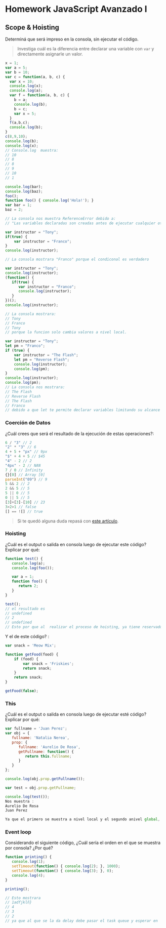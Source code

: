 
# Homework JavaScript Avanzado I

## Scope & Hoisting

Determiná que será impreso en la consola, sin ejecutar el código.

> Investiga cuál es la diferencia entre declarar una variable con `var` y directamente asignarle un valor.

<!-- * Las diferencias son tres:
1. Las variables declaradas se limitan al contexto de ejecución en el cual son declaradas. Las variables no declaradas siempre son globales.
2. Las variables declaradas son creadas antes de ejecutar cualquier otro código. Las variables sin declarar no existen hasta que el código que las asigna es ejecutado.
3. Las variables declaradas son una propiedad no-configurable de su contexto de ejecución (de función o global). Las variables sin declarar son configurables (p. ej. pueden borrarse). -->

```javascript
x = 1;
var a = 5;
var b = 10;
var c = function(a, b, c) {
  var x = 10;
  console.log(x);
  console.log(a);
  var f = function(a, b, c) {
    b = a;
    console.log(b);
    b = c;
    var x = 5;
  }
  f(a,b,c);
  console.log(b);
}
c(8,9,10);
console.log(b);
console.log(x);
// Console.log  muestra:
// 10 
// 8 
// 8 
// 9 
// 10 
// 1
```

```javascript
console.log(bar);
console.log(baz);
foo();
function foo() { console.log('Hola!'); }
var bar = 1;
baz = 2;

// La consola nos muestra ReferenceError debido a:
// "Las variables declaradas son creadas antes de ejecutar cualquier otro código. Las variables sin declarar no existen hasta que el código que las asigna es ejecutado".
```

```javascript
var instructor = "Tony";
if(true) {
    var instructor = "Franco";
}
console.log(instructor);

// La consola mostrara "Franco" porque el condiconal es verdadero
```

```javascript
var instructor = "Tony";
console.log(instructor);
(function() {
   if(true) {
      var instructor = "Franco";
      console.log(instructor);
   }
})();
console.log(instructor);

// La consola mostrara:
// Tony
// Franco 
// Tony
// porque la funcion solo cambia valores a nivel local.
```

```javascript
var instructor = "Tony";
let pm = "Franco";
if (true) {
    var instructor = "The Flash";
    let pm = "Reverse Flash";
    console.log(instructor);
    console.log(pm);
}
console.log(instructor);
console.log(pm);
// La consola nos mostrara:
// The Flash 
// Reverse Flash 
// The Flash 
// Franco
// debido a que let te permite declarar variables limitando su alcance (scope) al bloque, declaración, o expresión donde se está usando.a diferencia de la palabra clave var la cual define una variable global o local en una función sin importar el ámbito del bloque.
```
### Coerción de Datos

¿Cuál crees que será el resultado de la ejecución de estas operaciones?:

```javascript
6 / "3" // 2
"2" * "3" // 6
4 + 5 + "px" // 9px
"$" + 4 + 5 // $45
"4" - 2 // 2
"4px" - 2 // NAN
7 / 0 // Infinity
{}[0] // Array [0]
parseInt("09") // 9
5 && 2 // 2
2 && 5 // 5
5 || 0 // 5
0 || 5 // 5
[3]+[3]-[10] // 23
3>2>1 // false
[] == ![] // true
```

> Si te quedó alguna duda repasá con [este artículo](http://javascript.info/tutorial/object-conversion).


### Hoisting

¿Cuál es el output o salida en consola luego de ejecutar este código? Explicar por qué:

```javascript
function test() {
   console.log(a);
   console.log(foo());

   var a = 1;
   function foo() {
      return 2;
   }
}

test();
// el resultado es 
// undefined 
// 2 
// undefined
// Esto por que al  realizar el proceso de hoisting, ya tiene reservado el espacio para esas variable y funciones, por lo tanto no se genera un error. Notesé que a la función la pudo ejecutar, esto quiere decir que durante el hoisting guardó su contenido también, no sólo reservó el espacio. Pero con el caso de la variable, sólo reservo el espacio, ya que cuando hacemos el console.log vemos que contiene undefined.
```

Y el de este código? :

```javascript
var snack = 'Meow Mix';

function getFood(food) {
    if (food) {
        var snack = 'Friskies';
        return snack;
    }
    return snack;
}

getFood(false);
```
<!-- Nos mostrara undefined por que nunca se le dara un valor a la variable snack dentro del ambito local de la funcion getFood. -->

### This

¿Cuál es el output o salida en consola luego de ejecutar esté código? Explicar por qué:

```javascript
var fullname = 'Juan Perez';
var obj = {
   fullname: 'Natalia Nerea',
   prop: {
      fullname: 'Aurelio De Rosa',
      getFullname: function() {
         return this.fullname;
      }
   }
};

console.log(obj.prop.getFullname());

var test = obj.prop.getFullname;

console.log(test());
Nos muestra :
Aurelio De Rosa 
Juan Perez

Ya que el primero se muestra a nivel local y el segundo anivel global, esta dependiendo del scope.
```

### Event loop

Considerando el siguiente código, ¿Cuál sería el orden en el que se muestra por consola? ¿Por qué?

```javascript
function printing() {
   console.log(1);
   setTimeout(function() { console.log(2); }, 1000);
   setTimeout(function() { console.log(3); }, 0);
   console.log(4);
}

printing();

// Esto mostrara 
// 1adfjklñ}
// 4
// 3
// 2
// ya que al que se la da delay debe pasar el task queue y esperar en  la cola mientras el stack de ejecucion esta libre.
```
